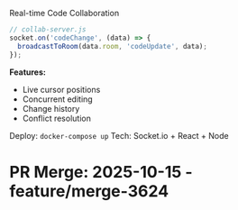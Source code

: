 Real-time Code Collaboration

```javascript
// collab-server.js
socket.on('codeChange', (data) => {
  broadcastToRoom(data.room, 'codeUpdate', data);
});
```

**Features:**
- Live cursor positions
- Concurrent editing
- Change history
- Conflict resolution

Deploy: `docker-compose up`
Tech: Socket.io + React + Node

# PR Merge: 2025-10-15 - feature/merge-3624
